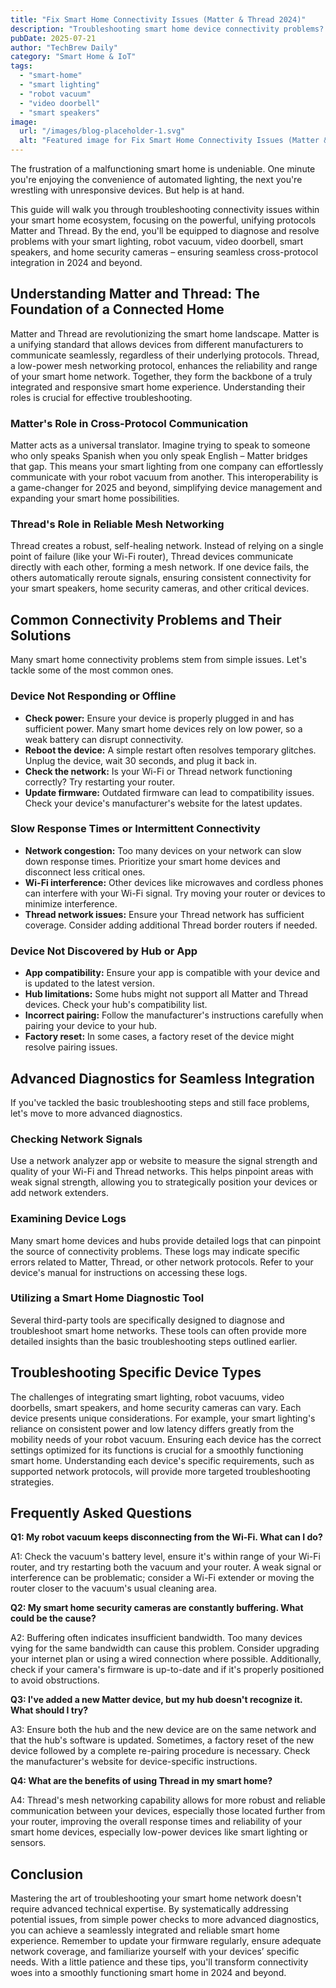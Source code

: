 ```yaml
---
title: "Fix Smart Home Connectivity Issues (Matter & Thread 2024)"
description: "Troubleshooting smart home device connectivity problems?  This complete guide covers Matter & Thread for seamless cross-protocol integration with your smart lighting, robot vacuum, and video doorbell in 2024. Get expert tips and advanced diagnostics now!"
pubDate: 2025-07-21
author: "TechBrew Daily"
category: "Smart Home & IoT"
tags:
  - "smart-home"
  - "smart lighting"
  - "robot vacuum"
  - "video doorbell"
  - "smart speakers"
image:
  url: "/images/blog-placeholder-1.svg"
  alt: "Featured image for Fix Smart Home Connectivity Issues (Matter & Thread 2024)"
---
```


The frustration of a malfunctioning smart home is undeniable.  One minute you're enjoying the convenience of automated lighting, the next you're wrestling with unresponsive devices.  But help is at hand.

This guide will walk you through troubleshooting connectivity issues within your smart home ecosystem, focusing on the powerful, unifying protocols Matter and Thread. By the end, you'll be equipped to diagnose and resolve problems with your smart lighting, robot vacuum, video doorbell, smart speakers, and home security cameras – ensuring seamless cross-protocol integration in 2024 and beyond.

## Understanding Matter and Thread: The Foundation of a Connected Home

Matter and Thread are revolutionizing the smart home landscape. Matter is a unifying standard that allows devices from different manufacturers to communicate seamlessly, regardless of their underlying protocols. Thread, a low-power mesh networking protocol, enhances the reliability and range of your smart home network.  Together, they form the backbone of a truly integrated and responsive smart home experience.  Understanding their roles is crucial for effective troubleshooting.

### Matter's Role in Cross-Protocol Communication

Matter acts as a universal translator.  Imagine trying to speak to someone who only speaks Spanish when you only speak English – Matter bridges that gap. This means your smart lighting from one company can effortlessly communicate with your robot vacuum from another. This interoperability is a game-changer for 2025 and beyond, simplifying device management and expanding your smart home possibilities.

### Thread's Role in Reliable Mesh Networking

Thread creates a robust, self-healing network.  Instead of relying on a single point of failure (like your Wi-Fi router), Thread devices communicate directly with each other, forming a mesh network. If one device fails, the others automatically reroute signals, ensuring consistent connectivity for your smart speakers, home security cameras, and other critical devices.

## Common Connectivity Problems and Their Solutions

Many smart home connectivity problems stem from simple issues.  Let's tackle some of the most common ones.

### Device Not Responding or Offline

* **Check power:** Ensure your device is properly plugged in and has sufficient power. Many smart home devices rely on low power, so a weak battery can disrupt connectivity.
* **Reboot the device:** A simple restart often resolves temporary glitches. Unplug the device, wait 30 seconds, and plug it back in.
* **Check the network:**  Is your Wi-Fi or Thread network functioning correctly? Try restarting your router.
* **Update firmware:** Outdated firmware can lead to compatibility issues. Check your device's manufacturer's website for the latest updates.

### Slow Response Times or Intermittent Connectivity

* **Network congestion:** Too many devices on your network can slow down response times. Prioritize your smart home devices and disconnect less critical ones.
* **Wi-Fi interference:**  Other devices like microwaves and cordless phones can interfere with your Wi-Fi signal. Try moving your router or devices to minimize interference.
* **Thread network issues:**  Ensure your Thread network has sufficient coverage. Consider adding additional Thread border routers if needed.

### Device Not Discovered by Hub or App

* **App compatibility:** Ensure your app is compatible with your device and is updated to the latest version.
* **Hub limitations:** Some hubs might not support all Matter and Thread devices.  Check your hub's compatibility list.
* **Incorrect pairing:**  Follow the manufacturer's instructions carefully when pairing your device to your hub.
* **Factory reset:** In some cases, a factory reset of the device might resolve pairing issues.


## Advanced Diagnostics for Seamless Integration

If you've tackled the basic troubleshooting steps and still face problems, let's move to more advanced diagnostics.

### Checking Network Signals

Use a network analyzer app or website to measure the signal strength and quality of your Wi-Fi and Thread networks. This helps pinpoint areas with weak signal strength, allowing you to strategically position your devices or add network extenders.

### Examining Device Logs

Many smart home devices and hubs provide detailed logs that can pinpoint the source of connectivity problems. These logs may indicate specific errors related to Matter, Thread, or other network protocols. Refer to your device's manual for instructions on accessing these logs.

### Utilizing a Smart Home Diagnostic Tool

Several third-party tools are specifically designed to diagnose and troubleshoot smart home networks. These tools can often provide more detailed insights than the basic troubleshooting steps outlined earlier.

## Troubleshooting Specific Device Types

The challenges of integrating smart lighting, robot vacuums, video doorbells, smart speakers, and home security cameras can vary. Each device presents unique considerations. For example, your smart lighting's reliance on consistent power and low latency differs greatly from the mobility needs of your robot vacuum. Ensuring each device has the correct settings optimized for its functions is crucial for a smoothly functioning smart home.  Understanding each device's specific requirements, such as supported network protocols, will provide more targeted troubleshooting strategies.

## Frequently Asked Questions

**Q1: My robot vacuum keeps disconnecting from the Wi-Fi. What can I do?**

A1: Check the vacuum's battery level, ensure it's within range of your Wi-Fi router, and try restarting both the vacuum and your router.  A weak signal or interference can be problematic; consider a Wi-Fi extender or moving the router closer to the vacuum's usual cleaning area.

**Q2: My smart home security cameras are constantly buffering. What could be the cause?**

A2:  Buffering often indicates insufficient bandwidth. Too many devices vying for the same bandwidth can cause this problem. Consider upgrading your internet plan or using a wired connection where possible.  Additionally, check if your camera's firmware is up-to-date and if it's properly positioned to avoid obstructions.

**Q3:  I've added a new Matter device, but my hub doesn't recognize it. What should I try?**

A3:  Ensure both the hub and the new device are on the same network and that the hub's software is updated. Sometimes, a factory reset of the new device followed by a complete re-pairing procedure is necessary.  Check the manufacturer's website for device-specific instructions.

**Q4:  What are the benefits of using Thread in my smart home?**

A4: Thread's mesh networking capability allows for more robust and reliable communication between your devices, especially those located further from your router, improving the overall response times and reliability of your smart home devices, especially low-power devices like smart lighting or sensors.



## Conclusion

Mastering the art of troubleshooting your smart home network doesn't require advanced technical expertise.  By systematically addressing potential issues, from simple power checks to more advanced diagnostics, you can achieve a seamlessly integrated and reliable smart home experience. Remember to update your firmware regularly, ensure adequate network coverage, and familiarize yourself with your devices’ specific needs.  With a little patience and these tips, you'll transform connectivity woes into a smoothly functioning smart home in 2024 and beyond.